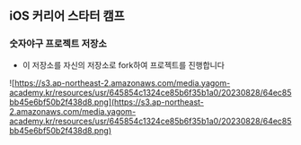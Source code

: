 ## iOS 커리어 스타터 캠프

### 숫자야구 프로젝트 저장소

- 이 저장소를 자신의 저장소로 fork하여 프로젝트를 진행합니다

![https://s3.ap-northeast-2.amazonaws.com/media.yagom-academy.kr/resources/usr/645854c1324ce85b6f35b1a0/20230828/64ec85bb45e6bf50b2f438d8.png](https://s3.ap-northeast-2.amazonaws.com/media.yagom-academy.kr/resources/usr/645854c1324ce85b6f35b1a0/20230828/64ec85bb45e6bf50b2f438d8.png)

